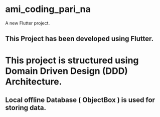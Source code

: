 # ami_coding_pari_na

A new Flutter project.


## This Project has been developed using Flutter.
# This project is structured using Domain Driven Design (DDD) Architecture.
## Local offline Database ( ObjectBox ) is used for storing data.

